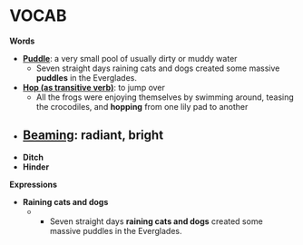 
# VOCAB

**Words**
- [**Puddle**](https://www.merriam-webster.com/dictionary/puddle): a very small pool of usually dirty or muddy water
	- Seven straight days raining cats and dogs created some massive **puddles** in the Everglades.
- [**Hop (as transitive verb)**](https://www.merriam-webster.com/dictionary/hop): to jump over
	- All the frogs were enjoying themselves by swimming around, teasing the crocodiles, and **hopping** from one lily pad to another
- [**Beaming**](https://www.merriam-webster.com/dictionary/beaming): radiant, bright
	- 
- **Ditch**
- **Hinder**

**Expressions**

- **Raining cats and dogs**
	- - Seven straight days **raining cats and dogs** created some massive puddles in the Everglades.